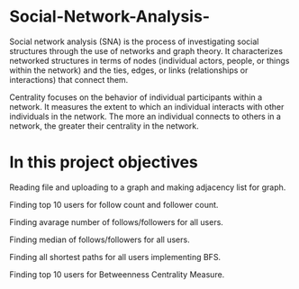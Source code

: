 # Social-Network-Analysis-
Social network analysis (SNA) is the process of investigating social structures through the use of networks and graph theory. It characterizes networked structures in terms of nodes (individual actors, people, or things within the network) and the ties, edges, or links (relationships or interactions) that connect them.

Centrality focuses on the behavior of individual participants within a network. It measures the extent to which an individual interacts with other individuals in the network. The more an individual connects to others in a network, the greater their centrality in the network.

# In this project objectives 
Reading file and uploading to a graph and making adjacency list for graph.

Finding top 10 users for follow count and follower count.

Finding avarage number of follows/followers for all users.

Finding median of follows/followers for all users.

Finding all shortest paths for all users implementing BFS.

Finding top 10 users for  Betweenness Centrality Measure.
